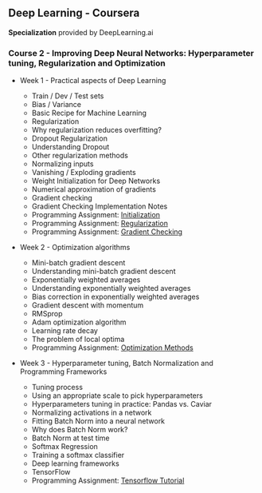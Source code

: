 ## Deep Learning - Coursera
**Specialization** provided by DeepLearning.ai

### Course 2 - Improving Deep Neural Networks: Hyperparameter tuning, Regularization and Optimization

- Week 1 - Practical aspects of Deep Learning
  - Train / Dev / Test sets
  - Bias / Variance
  - Basic Recipe for Machine Learning
  - Regularization
  - Why regularization reduces overfitting?
  - Dropout Regularization
  - Understanding Dropout
  - Other regularization methods
  - Normalizing inputs
  - Vanishing / Exploding gradients
  - Weight Initialization for Deep Networks
  - Numerical approximation of gradients
  - Gradient checking
  - Gradient Checking Implementation Notes
  - Programming Assignment: [Initialization](https://github.com/bhunkeler/DataScienceCoursera/blob/master/Deep%20Learning%20-%20Deeplearning.ai/002_Improving%20Deep%20Neural%20Networks%20Hyperparameter%20tuning%2C%20Regularization%20and%20Optimization/week%201/Programming%20Assignment/Initialization.ipynb)
  - Programming Assignment: [Regularization](https://github.com/bhunkeler/DataScienceCoursera/blob/master/Deep%20Learning%20-%20Deeplearning.ai/002_Improving%20Deep%20Neural%20Networks%20Hyperparameter%20tuning%2C%20Regularization%20and%20Optimization/week%201/Programming%20Assignment/Regularization.ipynb)
  - Programming Assignment: [Gradient Checking](https://github.com/bhunkeler/DataScienceCoursera/blob/master/Deep%20Learning%20-%20Deeplearning.ai/002_Improving%20Deep%20Neural%20Networks%20Hyperparameter%20tuning%2C%20Regularization%20and%20Optimization/week%201/Programming%20Assignment/Gradient_Checking_v1.ipynb)

- Week 2 - Optimization algorithms
  - Mini-batch gradient descent
  - Understanding mini-batch gradient descent
  - Exponentially weighted averages
  - Understanding exponentially weighted averages
  - Bias correction in exponentially weighted averages
  - Gradient descent with momentum
  - RMSprop
  - Adam optimization algorithm
  - Learning rate decay
  - The problem of local optima
  - Programming Assignment: [Optimization Methods](https://github.com/bhunkeler/DataScienceCoursera/blob/master/Deep%20Learning%20-%20Deeplearning.ai/002_Improving%20Deep%20Neural%20Networks%20Hyperparameter%20tuning%2C%20Regularization%20and%20Optimization/week%202/Programming%20Assignment/Optimization_methods.ipynb)
  
- Week 3 - Hyperparameter tuning, Batch Normalization and Programming Frameworks
  - Tuning process
  - Using an appropriate scale to pick hyperparameters
  - Hyperparameters tuning in practice: Pandas vs. Caviar
  - Normalizing activations in a network
  - Fitting Batch Norm into a neural network
  - Why does Batch Norm work?
  - Batch Norm at test time
  - Softmax Regression
  - Training a softmax classifier
  - Deep learning frameworks
  - TensorFlow
  - Programming Assignment: [Tensorflow Tutorial](https://github.com/bhunkeler/DataScienceCoursera/blob/master/Deep%20Learning%20-%20Deeplearning.ai/002_Improving%20Deep%20Neural%20Networks%20Hyperparameter%20tuning%2C%20Regularization%20and%20Optimization/week%203/Programming%20Assignment/Tensorflow_Tutorial.ipynb)

